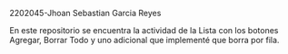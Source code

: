 2202045-Jhoan Sebastian Garcia Reyes

En este repositorio se encuentra la actividad de la Lista con los botones Agregar, Borrar Todo y uno adicional que implementé que borra por fila.
